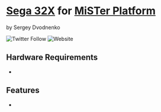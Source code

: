 # [Sega 32X](https://en.wikipedia.org/wiki/32X) for [MiSTer Platform](https://github.com/MiSTer-devel/Main_MiSTer/wiki)
by Sergey Dvodnenko

![Twitter Follow](https://img.shields.io/twitter/follow/srg320_?style=social) ![Website](https://img.shields.io/website?label=patreon&logo=patreon&style=social&url=https%3A%2F%2Fwww.patreon.com%2Fsrg320%2F)
 
## Hardware Requirements
-

## Features
-
